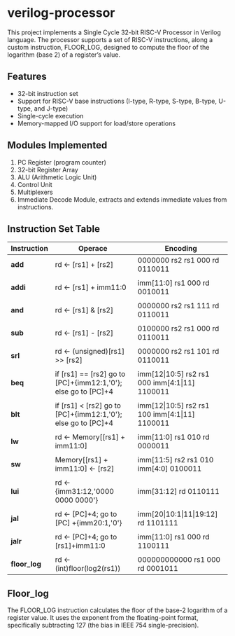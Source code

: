 # verilog-processor
This project implements a Single Cycle 32-bit RISC-V Processor in Verilog language. The processor supports a set of RISC-V instructions, along a custom instruction, FLOOR_LOG, designed to compute the floor of the logarithm (base 2) of a register’s value.

## Features
- 32-bit instruction set
- Support for RISC-V base instructions (I-type, R-type, S-type, B-type, U-type, and J-type)
- Single-cycle execution
- Memory-mapped I/O support for load/store operations

## Modules Implemented
1. PC Register (program counter)
2. 32-bit Register Array
3. ALU (Arithmetic Logic Unit)
4. Control Unit
5. Multiplexers
6. Immediate Decode Module, extracts and extends immediate values from instructions.

## Instruction Set Table

|  Instruction    |  Operace                                                       |  Encoding                                        |
|-----------------|----------------------------------------------------------------|--------------------------------------------------|
|  **add**        |  rd ← [rs1] + [rs2]                                            |  0000000	rs2	rs1	000	rd	0110011                 |
|                 |                                                                |                                                  |
|  **addi**       |  rd ← [rs1] + imm11:0                                          |  imm[11:0]	rs1	000	rd	0010011                   |
|                 |                                                                |                                                  |
|  **and**        |  rd ← [rs1] & [rs2]                                            |  0000000	rs2	rs1	111	rd	0110011                 |
|                 |                                                                |                                                  |
|  **sub**        |  rd ← [rs1] - [rs2]                                            |  0100000	rs2	rs1	000	rd	0110011                 |
|                 |                                                                |                                                  |
|  **srl**        |  rd ← (unsigned)[rs1] >> [rs2]                                 |  0000000	rs2	rs1	101	rd	0110011                 |
|                 |                                                                |                                                  |
|  **beq**        |  if [rs1] == [rs2] go to [PC]+{imm12:1,'0'}; else go to [PC]+4 |  imm[12\|10:5]	rs2	rs1	000	imm[4:1\|11]	1100011   | 
|                 |                                                                |                                                  |
|  **blt**        |  if [rs1] < [rs2] go to [PC]+{imm12:1,'0'}; else go to [PC]+4  |  imm[12\|10:5]	rs2	rs1	100	imm[4:1\|11]	1100011   |
|                 |                                                                |                                                  |
|  **lw**         |  rd ← Memory[[rs1] + imm11:0]                                  |  imm[11:0]	rs1	010	rd	0000011                   |
|                 |                                                                |                                                  |
|  **sw**         |  Memory[[rs1] + imm11:0] ← [rs2]                               |  imm[11:5]	rs2	rs1	010	imm[4:0]	0100011         |
|                 |                                                                |                                                  |
|  **lui**        |  rd ← {imm31:12,'0000 0000 0000'}                              |  imm[31:12]	rd	0110111                         |
|                 |                                                                |                                                  |
|  **jal**        |  rd ← [PC]+4; go to [PC] +{imm20:1,'0'}                        |  imm[20\|10:1\|11\|19:12]	rd	1101111               |
|                 |                                                                |                                                  |
|  **jalr**       |  rd ← [PC]+4; go to [rs1]+imm11:0                              |  imm[11:0]	rs1	000	rd	1100111                   |
|                 |                                                                |                                                  |
|  **floor_log**  |  rd ← (int)floor(log2(rs1))                                    |  000000000000	rs1	000	rd	0001011               |

## Floor_log
The FLOOR_LOG instruction calculates the floor of the base-2 logarithm of a register value. It uses the exponent from the floating-point format, specifically subtracting 127 (the bias in IEEE 754 single-precision).
